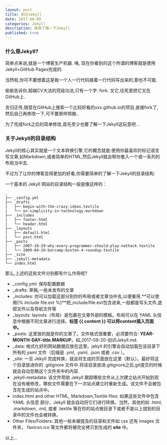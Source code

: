 ```yaml
---
layout: post
title: 初识Jekyll
date: 2017-08-09
categories: Jekyll
description: 简单了解一下Jekyll
published: true
---
```


### 什么是Jekyll?

简单点来说,就是一个博客生产机器. 咯, 现在你看到的这个所谓的博客就是使用Jekyll+GitHub Pages完成的.

当然啦,你可不要想着这是我一个人一行代码接着一行代码写出来的,那也不可能.

偷偷告诉你,超越CV大法的究级功法,只有一个字: fork. 叉它,往死里把它叉在GitHub上.

言归正传,随意在GitHub上搜索一个比较好看的xxx.github.io的项目,直接fork了,然后自己再修改一下,可不要原样照搬..

为了完成fork之后的简单修改,首先至少也要了解一下Jekyll这玩意吧...

### 关于Jekyll的目录结构

Jekyll的核心其实就是一个文本转换引擎,它的概念就是:使用你最喜欢的标记语言写文章,如Markdown,或者简单的HTML,然后Jekyll就会帮你套入一个或一系列的布局当中去.

不过为了让你的博客显得更加的好看,你需要简单的了解一下Jekyll的目录结构:

一个基本的 Jekyll 网站的目录结构一般是像这样的：

    .
    ├── _config.yml
    ├── _drafts
    |   ├── begin-with-the-crazy-ideas.textile
    |   └── on-simplicity-in-technology.markdown
    ├── _includes
    |   ├── footer.html
    |   └── header.html
    ├── _layouts
    |   ├── default.html
    |   └── post.html
    ├── _posts
    |   ├── 2007-10-29-why-every-programmer-should-play-nethack.textile
    |   └── 2009-04-26-barcamp-boston-4-roundup.textile
    ├── _site
    ├── .jekyll-metadata
    └── index.html

那么,上述的这些文件分别都有什么作用呢?

- _config.yml: 保存配置数据
- _drafts: 草稿,一些未发布的文章
- _includes: 你可以加载这部分到你的布局或者文章当中去,以便重用.**可以使用{% include file.ext %}**把_include/file.ext包含进来,一般都是写头文件,底部文件以及导航文件等
- _layouts: layouts（布局）是包裹在文章外部的模板。布局可以在 YAML 头信息中根据不同文章进行选择。**标签  {{ content }} 可以将content插入页面中。**
- _posts: 这里放的就是你的文章了。文件格式很重要，必须要符合: **YEAR-MONTH-DAY-title.MARKUP**。如,2017-08-20-初识Jekyll.md.
- _data: 格式化好的网站数据应放在这里。jekyll 的引擎会自动加载在该目录下所有的 yaml 文件（后缀是 .yml, .yaml, .json 或者 .csv ）。
- _site: 一旦 Jekyll 完成转换，就会将生成的页面放在这里（默认）。最好将这个目录放进你的 .gitignore 文件中.将该目录放进.gitignore之后,git提交的时候就会自动忽略这个文件夹中的内容.
- .jekyll-metadata: 该文件帮助 Jekyll 跟踪哪些文件从上次建立站点开始到现在没有被修改，哪些文件需要在下一次站点建立时重新生成。该文件不会被包含在生成的站点中。
- index.html and other HTML, Markdown,Textile files: 如果这些文件中包含 YAML 头信息 部分，Jekyll 就会自动将它们进行转换。当然，其他的如 .html, .markdown, .md, 或者 .textile 等在你的站点根目录下或者不是以上提到的目录中的文件也会被转换。
- Other Files/Folders: 其他一些未被提及的目录和文件如  css 还有 images 文件夹，  favicon.ico 等文件都将被完全拷贝到生成的 **site** 中。

以上...

